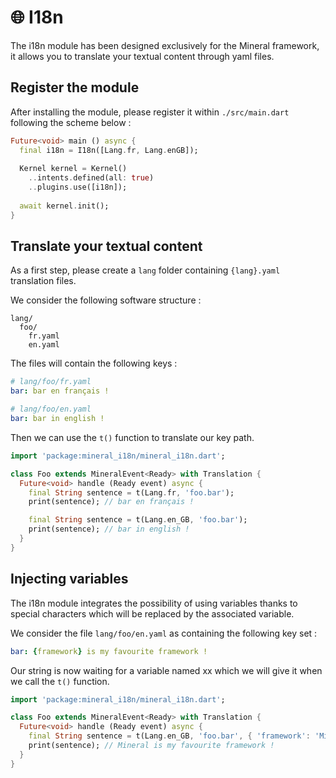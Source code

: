 # 🌐 I18n

The i18n module has been designed exclusively for the Mineral framework, it allows you to translate your textual content through yaml files.

## Register the module

After installing the module, please register it within `./src/main.dart` following the scheme below :
```dart
Future<void> main () async {
  final i18n = I18n([Lang.fr, Lang.enGB]);
  
  Kernel kernel = Kernel()
    ..intents.defined(all: true)
    ..plugins.use([i18n]);
  
  await kernel.init();
}
```

## Translate your textual content
As a first step, please create a `lang` folder containing `{lang}.yaml` translation files.

We consider the following software structure :
```
lang/
  foo/
    fr.yaml
    en.yaml
```
The files will contain the following keys :
```yaml
# lang/foo/fr.yaml
bar: bar en français !
```
```yaml
# lang/foo/en.yaml
bar: bar in english !
```

Then we can use the `t()` function to translate our key path.

```dart
import 'package:mineral_i18n/mineral_i18n.dart';

class Foo extends MineralEvent<Ready> with Translation {
  Future<void> handle (Ready event) async {
    final String sentence = t(Lang.fr, 'foo.bar');
    print(sentence); // bar en français !

    final String sentence = t(Lang.en_GB, 'foo.bar');
    print(sentence); // bar in english !
  }
}
```

## Injecting variables
The i18n module integrates the possibility of using variables thanks to special characters which will be replaced by the associated variable.

We consider the file `lang/foo/en.yaml` as containing the following key set :
```yaml
bar: {framework} is my favourite framework ! 
```

Our string is now waiting for a variable named xx which we will give it when we call the `t()` function.
```dart
import 'package:mineral_i18n/mineral_i18n.dart';

class Foo extends MineralEvent<Ready> with Translation {
  Future<void> handle (Ready event) async {
    final String sentence = t(Lang.en_GB, 'foo.bar', { 'framework': 'Mineral' });
    print(sentence); // Mineral is my favourite framework ! 
  }
}
```
